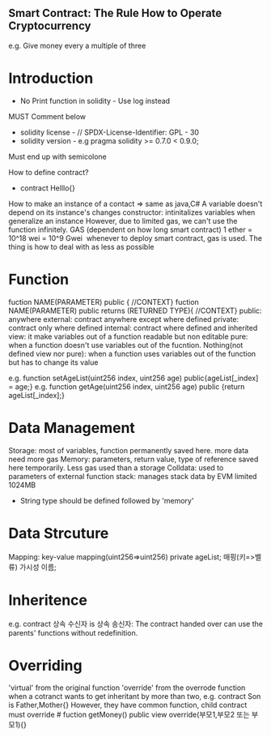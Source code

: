## Smart Contract: The Rule How to Operate Cryptocurrency 
e.g. Give money every a multiple of three

# Introduction
* No Print function in solidity - Use log instead

MUST Comment below
* solidity license - // SPDX-License-Identifier: GPL - 30
* solidity version - e.g pragma solidity >= 0.7.0 < 0.9.0;

Must end up with semicolone

How to define contract?
- contract Helllo{}

How to make an instance of a contact => same as java,C#
A variable doesn't depend on its instance's changes  constructor: intinitalizes variables when generalize an instance  However, due to limited gas, we can't use the function infinitely.  GAS (dependent on how long smart contract)  1 ether = 10^18 wei = 10^9 Gwei   whenever to deploy smart contract, gas is used. The thing is how to deal with as less as possible

# Function
fuction NAME(PARAMETER) public { //CONTEXT}
fuction NAME(PARAMETER) public returns (RETURNED TYPE){ //CONTEXT}
public: anywhere
external: contract anywhere except where defined
private: contract only where defined
internal: contract where defined and inherited 
view: it make variables out of a function readable but non editable
pure: when a function doesn't use variables out of the fucntion.
Nothing(not defined view nor pure): when a function uses variables out of the function but has to change its value

e.g. function setAgeList(uint256 index, uint256 age) public{ageList[_index] = age;}
e.g. function getAge(uint256 index, uint256 age) public {return ageList[_index];}

# Data Management
Storage: most of variables, function permanently saved here. more data need more gas
Memory: parameters, return value, type of reference saved here temporarily. Less gas used than a storage
Colldata: used to parameters of external function
stack: manages stack data by EVM limited 1024MB
* String type should be defined followed by 'memory'


# Data Strcuture
Mapping: key-value
mapping(uint256=>uint256) private ageList;
매핑(키=>벨류) 가시성 이름;
 

# Inheritence
e.g. contract 상속 수신자 is 상속 송신자: The contract handed over can use the parents' functions without redefinition.

# Overriding
'virtual' from the original function
'override' from the overrode function
when a cotranct wants to get inheritant by more than two,
e.g. contract Son is Father,Mother{}
However, they have common function, child contract must override # fuction getMoney() public view override(부모1,부모2 또는 부모1){}
